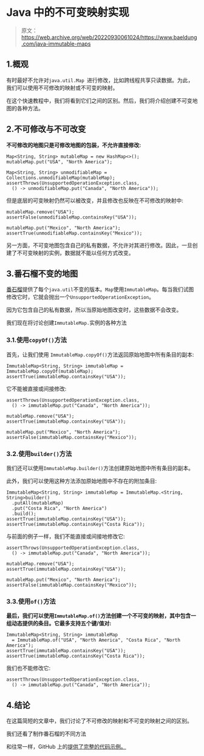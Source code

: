 # Java 中的不可变映射实现

> 原文：<https://web.archive.org/web/20220930061024/https://www.baeldung.com/java-immutable-maps>

## 1.概观

有时最好不允许对`java.util.Map `进行修改，比如跨线程共享只读数据。为此，我们可以使用不可修改的映射或不可变的映射。

在这个快速教程中，我们将看到它们之间的区别。然后，我们将介绍创建不可变地图的各种方法。

## 2.不可修改与不可改变

**不可修改的地图只是可修改地图的包装，不允许直接修改:**

```
Map<String, String> mutableMap = new HashMap<>();
mutableMap.put("USA", "North America");

Map<String, String> unmodifiableMap = Collections.unmodifiableMap(mutableMap);
assertThrows(UnsupportedOperationException.class,
  () -> unmodifiableMap.put("Canada", "North America"));
```

但是底层的可变映射仍然可以被改变，并且修改也反映在不可修改的映射中:

```
mutableMap.remove("USA");
assertFalse(unmodifiableMap.containsKey("USA"));

mutableMap.put("Mexico", "North America");
assertTrue(unmodifiableMap.containsKey("Mexico"));
```

另一方面，不可变地图包含自己的私有数据，不允许对其进行修改。因此，一旦创建了不可变映射的实例，数据就不能以任何方式改变。

## 3.番石榴不变的地图

[番石榴](https://web.archive.org/web/20220816153817/https://github.com/google/guava)提供了每个`java.util`不变的版本。`Map`使用`ImmutableMap`。每当我们试图修改它时，它就会抛出一个`UnsupportedOperationException`。

因为它包含自己的私有数据，所以当原始地图改变时，这些数据不会改变。

我们现在将讨论创建`ImmutableMap.`实例的各种方法

### 3.1.使用`copyOf()`方法

首先，让我们使用 `ImmutableMap.copyOf()`方法返回原始地图中所有条目的副本:

```
ImmutableMap<String, String> immutableMap = ImmutableMap.copyOf(mutableMap);
assertTrue(immutableMap.containsKey("USA"));
```

它不能被直接或间接修改:

```
assertThrows(UnsupportedOperationException.class,
  () -> immutableMap.put("Canada", "North America"));

mutableMap.remove("USA");
assertTrue(immutableMap.containsKey("USA"));

mutableMap.put("Mexico", "North America");
assertFalse(immutableMap.containsKey("Mexico"));
```

### 3.2.使用`builder()`方法

我们还可以使用`ImmutableMap.builder()`方法创建原始地图中所有条目的副本。

此外，我们可以使用这种方法添加原始地图中不存在的附加条目:

```
ImmutableMap<String, String> immutableMap = ImmutableMap.<String, String>builder()
  .putAll(mutableMap)
  .put("Costa Rica", "North America")
  .build();
assertTrue(immutableMap.containsKey("USA"));
assertTrue(immutableMap.containsKey("Costa Rica"));
```

与前面的例子一样，我们不能直接或间接地修改它:

```
assertThrows(UnsupportedOperationException.class,
  () -> immutableMap.put("Canada", "North America"));

mutableMap.remove("USA");
assertTrue(immutableMap.containsKey("USA"));

mutableMap.put("Mexico", "North America");
assertFalse(immutableMap.containsKey("Mexico"));
```

### 3.3.使用`of()`方法

**最后，我们可以使用`ImmutableMap.of()`方法创建一个不可变的映射，其中包含一组动态提供的条目。它最多支持五个键/值对:**

```
ImmutableMap<String, String> immutableMap
  = ImmutableMap.of("USA", "North America", "Costa Rica", "North America");
assertTrue(immutableMap.containsKey("USA"));
assertTrue(immutableMap.containsKey("Costa Rica"));
```

我们也不能修改它:

```
assertThrows(UnsupportedOperationException.class,
  () -> immutableMap.put("Canada", "North America"));
```

## 4.结论

在这篇简短的文章中，我们讨论了不可修改的映射和不可变的映射之间的区别。

我们还看了制作番石榴的不同方法

和往常一样，GitHub 上的[提供了完整的代码示例。](https://web.archive.org/web/20220816153817/https://github.com/eugenp/tutorials/tree/master/core-java-modules/core-java-collections-maps)